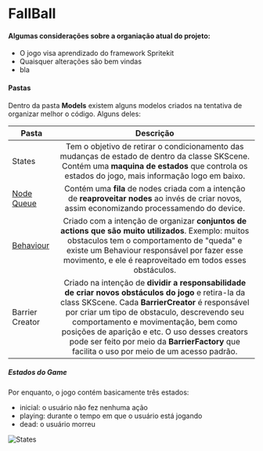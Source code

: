 # FallBall

#### Algumas considerações sobre a organiação atual do projeto:
* O jogo visa aprendizado do framework Spritekit
* Quaisquer alterações são bem vindas
* bla


#### Pastas

Dentro da pasta **Models** existem alguns modelos criados na tentativa de organizar melhor o código. Alguns deles:

| Pasta        | Descrição           |
| ------------- |:-------------:|
| States        | Tem o objetivo de retirar o condicionamento das mudanças de estado de dentro da classe SKScene. Contém uma **maquina de estados** que controla os estados do jogo, mais informação logo em baixo.|
| [Node Queue](https://github.com/EliasPaulinoAndrade/FallBall/blob/master/FallBall/Models/Node%20Queue/NodeQueue.md)      | Contém uma **fila** de nodes criada com a intenção de **reaproveitar nodes** ao invés de criar novos, assim economizando processamendo do device.|
| [Behaviour](https://github.com/EliasPaulinoAndrade/FallBall/blob/master/FallBall/Models/Behaviour/Behaviour.md) | Criado com a intenção de organizar **conjuntos de actions que são muito utilizados**. Exemplo:  muitos obstaculos tem o comportamento de "queda" e existe um Behaviour responsável por fazer esse movimento, e ele é reaproveitado em todos esses obstáculos. |
| Barrier Creator | Criado na intenção de **dividir a responsabilidade de criar novos obstáculos do jogo** e retira-la da class SKScene. Cada **BarrierCreator** é responsável por criar um tipo de obstaculo, descrevendo seu comportamento e movimentação, bem como posições de aparição e etc. O uso desses creators pode ser feito por meio da **BarrierFactory** que facilita o uso por meio de um acesso padrão.|

##### Estados do Game
Por enquanto, o jogo contém basicamente três estados:
* inicial: o usuário não fez nenhuma ação
* playing: durante o tempo em que o usuário está jogando
* dead: o usuário morreu

![States](https://i.imgur.com/OivXW1j.png)
